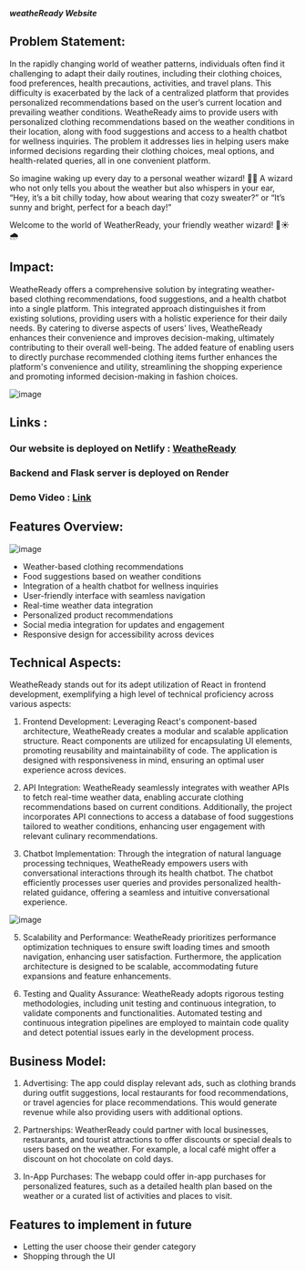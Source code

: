  ***weatheReady Website***

## Problem Statement:

In the rapidly changing world of weather patterns, individuals often find it challenging to adapt their daily routines, including their clothing choices, food preferences, health precautions, activities, and travel plans. This difficulty is exacerbated by the lack of a centralized platform that provides personalized recommendations based on the user’s current location and prevailing weather conditions.
WeatheReady aims to provide users with personalized clothing recommendations based on the weather conditions in their location, along with food suggestions and access to a health chatbot for wellness inquiries. The problem it addresses lies in helping users make informed decisions regarding their clothing choices, meal options, and health-related queries, all in one convenient platform.

So imagine waking up every day to a personal weather wizard! 🧙‍♂️ A wizard who not only tells you about the weather but also whispers in your ear, “Hey, it’s a bit chilly today, how about wearing that cozy sweater?” or “It’s sunny and bright, perfect for a beach day!”

Welcome to the world of WeatherReady, your friendly weather wizard! 🌈☀️🌧️

## Impact:

WeatheReady offers a comprehensive solution by integrating weather-based clothing recommendations, food suggestions, and a health chatbot into a single platform. This integrated approach distinguishes it from existing solutions, providing users with a holistic experience for their daily needs. By catering to diverse aspects of users' lives, WeatheReady enhances their convenience and improves decision-making, ultimately contributing to their overall well-being. The added feature of enabling users to directly purchase recommended clothing items further enhances the platform's convenience and utility, streamlining the shopping experience and promoting informed decision-making in fashion choices.

![image](https://github.com/mitali-dxt/WeatheReady/assets/131600078/4a8d3ebc-6cff-4853-bc9f-3d2e16249b4f)

## Links :

### Our website is deployed on Netlify : [WeatheReady](https://weathereadyapp.netlify.app/)

### Backend and Flask server is deployed on Render

### Demo Video : [Link](https://youtu.be/eX-CzoEA3uI?si=pQ_PWnYWblNYUEDC)


## Features Overview:

![image](https://github.com/mitali-dxt/WeatheReady/assets/131600078/a1aaee7c-ba66-42da-a453-846697bcccb7)

- Weather-based clothing recommendations
- Food suggestions based on weather conditions
- Integration of a health chatbot for wellness inquiries
- User-friendly interface with seamless navigation
- Real-time weather data integration
- Personalized product recommendations
- Social media integration for updates and engagement
- Responsive design for accessibility across devices



## Technical Aspects:

WeatheReady stands out for its adept utilization of React in frontend development, exemplifying a high level of technical proficiency across various aspects:

1. Frontend Development: Leveraging React's component-based architecture, WeatheReady creates a modular and scalable application structure. React components are utilized for encapsulating UI elements, promoting reusability and maintainability of code. The application is designed with responsiveness in mind, ensuring an optimal user experience across devices.

2. API Integration: WeatheReady seamlessly integrates with weather APIs to fetch real-time weather data, enabling accurate clothing recommendations based on current conditions. Additionally, the project incorporates API connections to access a database of food suggestions tailored to weather conditions, enhancing user engagement with relevant culinary recommendations.

3. Chatbot Implementation: Through the integration of natural language processing techniques, WeatheReady empowers users with conversational interactions through its health chatbot. The chatbot efficiently processes user queries and provides personalized health-related guidance, offering a seamless and intuitive conversational experience.

![image](https://github.com/mitali-dxt/WeatheReady/assets/131600078/96df487b-b31f-4274-9eb6-2753bbde837b)


5. Scalability and Performance: WeatheReady prioritizes performance optimization techniques to ensure swift loading times and smooth navigation, enhancing user satisfaction. Furthermore, the application architecture is designed to be scalable, accommodating future expansions and feature enhancements.

6. Testing and Quality Assurance: WeatheReady adopts rigorous testing methodologies, including unit testing and continuous integration, to validate components and functionalities. Automated testing and continuous integration pipelines are employed to maintain code quality and detect potential issues early in the development process.


## Business Model:

1. Advertising: The app could display relevant ads, such as clothing brands during outfit suggestions, local restaurants for food recommendations, or travel agencies for place recommendations. This would generate revenue while also providing users with additional options.

2. Partnerships: WeatherReady could partner with local businesses, restaurants, and tourist attractions to offer discounts or special deals to users based on the weather. For example, a local café might offer a discount on hot chocolate on cold days.

3. In-App Purchases: The webapp could offer in-app purchases for personalized features, such as a detailed health plan based on the weather or a curated list of activities and places to visit.


## Features to implement in future
- Letting the user choose their gender category
- Shopping through the UI

